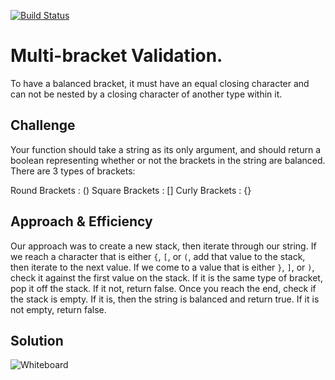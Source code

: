 [![Build Status](https://www.travis-ci.com/ChristopherKnightMerritt/data-structures-and-algorithms.svg?branch=master)](https://www.travis-ci.com/ChristopherKnightMerritt/data-structures-and-algorithms)

# Multi-bracket Validation.
To have a balanced bracket, it must have an equal closing character and can not be nested by a closing character of another type within it. 

## Challenge
Your function should take a string as its only argument, and should return a boolean representing whether or not the brackets in the string are balanced. There are 3 types of brackets:

Round Brackets : ()
Square Brackets : []
Curly Brackets : {}

## Approach & Efficiency
Our approach was to create a new stack, then iterate through our string. If we reach a character that is either `{`, `[`, or `(`, add that value to the stack, then iterate to the next value. If we come to a value that is either `}`, `]`, or `)`, check it against the first value on the stack. If it is the same type of bracket, pop it off the stack. If it not, return false. Once you reach the end, check if the stack is empty. If it is, then the string is balanced and return true. If it is not empty, return false.


## Solution
![Whiteboard](../../../../assets/balancedbracket.JPG)